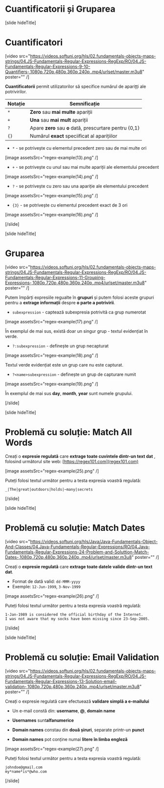 # Cuantificatorii și Gruparea

[slide hideTitle]
# Cuantificatori

[video src="https://videos.softuni.org/hls/02.fundamentals-objects-maps-strings/04.JS-Fundamentals-Regular-Expressions-RegExp/RO/04.JS-Fundamentals-Regular-Expressions-9-10-Quantifiers-,1080p,720p,480p,360p,240p,.mp4/urlset/master.m3u8" poster="" /]

**Cuantificatorii** permit utilizatorilor să specifice numărul de aparițți ale potrivirilor.

| **Notație** | **Semnificație** |
| --- | --- |
|`*`|**Zero** sau **mai multe** apariții|
|`+`|**Una** sau **mai mult** apariții|
|`?`|Apare **zero** sau **o** dată, prescurtare pentru {0,1}|
|`{}`|Numărul **exact** speciificat al aparițiilor|

- `*` - se potrivește cu elementul precedent zero sau de mai multe ori

[image assetsSrc="regex-example(13).png" /]

- `+` - se potrivește cu unul sau mai multe apariții ale elementului precedent

[image assetsSrc="regex-example(14).png" /]

- `?` - se potrivește cu zero sau una apariție ale elementului precedent

[image assetsSrc="regex-example(15).png" /]

- `{3}` - se potrivește cu elementul precedent exact de 3 ori

[image assetsSrc="regex-example(16).png" /]

[/slide]

[slide hideTitle]

# Gruparea

[video src="https://videos.softuni.org/hls/02.fundamentals-objects-maps-strings/04.JS-Fundamentals-Regular-Expressions-RegExp/RO/04.JS-Fundamentals-Regular-Expressions-11-Grouping-Expressions-,1080p,720p,480p,360p,240p,.mp4/urlset/master.m3u8" poster="" /]

Putem împărți expresiile regualte în **grupuri** și putem folosi aceste grupuri pentru a **extrage informații** despre **o parte a potrivirii**.

- `subexpression` - captează subexpresia potrivită ca grup numerotat

[image assetsSrc="regex-example(17).png" /]

În exemplul de mai sus, există doar un singur grup - textul evidențiat în verde.

- `?:subexpression` - definește un grup necapturat

[image assetsSrc="regex-example(18).png" /]

Textul verde evidențiat este un grup care nu este capturat.

- `?<name>subexpression` - definește un grup de capturare numit

[image assetsSrc="regex-example(19).png" /]

În exemplul de mai sus **day**, **month**, **year** sunt numele grupului.

[/slide]

[slide hideTitle]
# Problemă cu soluție: Match All Words

Creați o **expresie regulată** care **extrage toate cuvintele dintr-un text dat** , folosind următorul site web: 
[https://regex101.com](regex101.com)

[image assetsSrc="regex-example(25).png" /]

Puteți folosi textul următor pentru a testa expresia voastră regulată:


```
_|The|great|outdoors|holds|~many|secrets
```

[/slide]

[slide hideTitle]
# Problemă  cu soluție: Match Dates

[video src="https://videos.softuni.org/hls/Java/Java-Fundamentals-Object-And-Classes/04.Java-Fundamentals-Regular-Expressions/RO/04.Java-Fundamentals-Regular-Expressions-24-Problem-and-Soluttion-Match-Dates-,1080p,720p,480p,360p,240p,.mp4/urlset/master.m3u8" poster="" /]

Creați o **expresie regulată** care **extrage toate  datele valide  dintr-un text dat**.

- Format de dată valid: `dd-MMM-yyyy`
- Exemple: `12-Jun-1999`, `3-Nov-1999`

[image assetsSrc="regex-example(26).png" /]

Puteți folosi textul următor pentru a testa expresia voastră regulată:

```
1-Jan-1989 is considered the official birthday of the Internet.
I was not aware that my socks have been missing since 23-Sep-2005.
```

[/slide]


[slide hideTitle]
# Problemă cu soluție: Email Validation

[video src="https://videos.softuni.org/hls/02.fundamentals-objects-maps-strings/04.JS-Fundamentals-Regular-Expressions-RegExp/RO/04.JS-Fundamentals-Regular-Expressions-13-Solution-email-validation-,1080p,720p,480p,360p,240p,.mp4/urlset/master.m3u8" poster="" /]

Creați o expresie regulată care efectuează **validare simplă a e-mailului**

- Un e-mail constă din: **username**, **@**, **domain name**

- **Usernames** sunt**alfanumerice**

- **Domain names** constau din **două șiruri**, separate printr-un **punct**

- **Domain names** pot conține numai **litere în limba engleză**

[image assetsSrc="regex-example(27).png" /]

Puteți folosi textul următor pentru a testa expresia voastră regulată:

```
johndoe@gmail.com
my*name*is*@who.com
```
[/slide]
